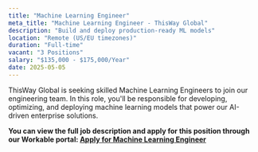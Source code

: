 ```yaml
---
title: "Machine Learning Engineer"
meta_title: "Machine Learning Engineer - ThisWay Global"
description: "Build and deploy production-ready ML models"
location: "Remote (US/EU timezones)"
duration: "Full-time"
vacant: "3 Positions"
salary: "$135,000 - $175,000/Year"
date: 2025-05-05
---
```


ThisWay Global is seeking skilled Machine Learning Engineers to join our engineering team. In this role, you'll be responsible for developing, optimizing, and deploying machine learning models that power our AI-driven enterprise solutions.

**You can view the full job description and apply for this position through our Workable portal: [Apply for Machine Learning Engineer](https://apply.workable.com/thiswayglobal/j/Machine-Learning-Engineer/)**

